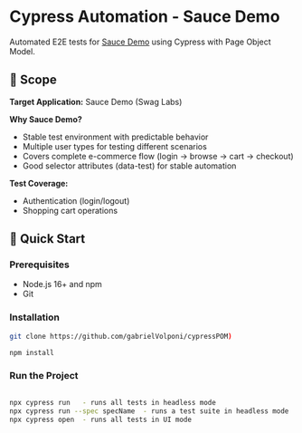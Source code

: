# Cypress Automation - Sauce Demo

Automated E2E tests for [Sauce Demo](https://www.saucedemo.com) using Cypress with Page Object Model.

## 🎯 Scope

**Target Application:** Sauce Demo (Swag Labs)

**Why Sauce Demo?**
- Stable test environment with predictable behavior
- Multiple user types for testing different scenarios
- Covers complete e-commerce flow (login → browse → cart → checkout)
- Good selector attributes (data-test) for stable automation

**Test Coverage:**
- Authentication (login/logout)
- Shopping cart operations


## 🚀 Quick Start

### Prerequisites

- Node.js 16+ and npm
- Git

### Installation

```bash
git clone https://github.com/gabrielVolponi/cypressPOM)

npm install
```

### Run the Project

```bash

npx cypress run   - runs all tests in headless mode
npx cypress run --spec specName  - runs a test suite in headless mode
npx cypress open  - runs all tests in UI mode

```
